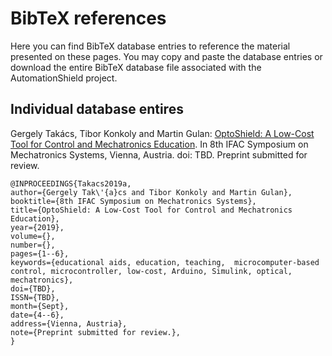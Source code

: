 # BibTeX references

Here you can find BibTeX database entries to reference the material presented on these pages. You may copy and paste the database entries or download the entire BibTeX database file associated with the AutomationShield project.

## Individual database entires

Gergely Takács, Tibor Konkoly and Martin Gulan: [OptoShield: A Low-Cost Tool for Control and Mechatronics Education](https://github.com/gergelytakacs/AutomationShield/wiki/pdf/Takacs2019a.pdf). In 8th IFAC Symposium on Mechatronics Systems, Vienna, Austria. doi: TBD. Preprint submitted for review.

```
@INPROCEEDINGS{Takacs2019a,
author={Gergely Tak\'{a}cs and Tibor Konkoly and Martin Gulan},
booktitle={8th IFAC Symposium on Mechatronics Systems},
title={OptoShield: A Low-Cost Tool for Control and Mechatronics Education},
year={2019},
volume={},
number={},
pages={1--6},
keywords={educational aids, education, teaching,  microcomputer-based control, microcontroller, low-cost, Arduino, Simulink, optical, mechatronics},
doi={TBD},
ISSN={TBD},
month={Sept},
date={4--6},
address={Vienna, Austria},
note={Preprint submitted for review.},
}
```